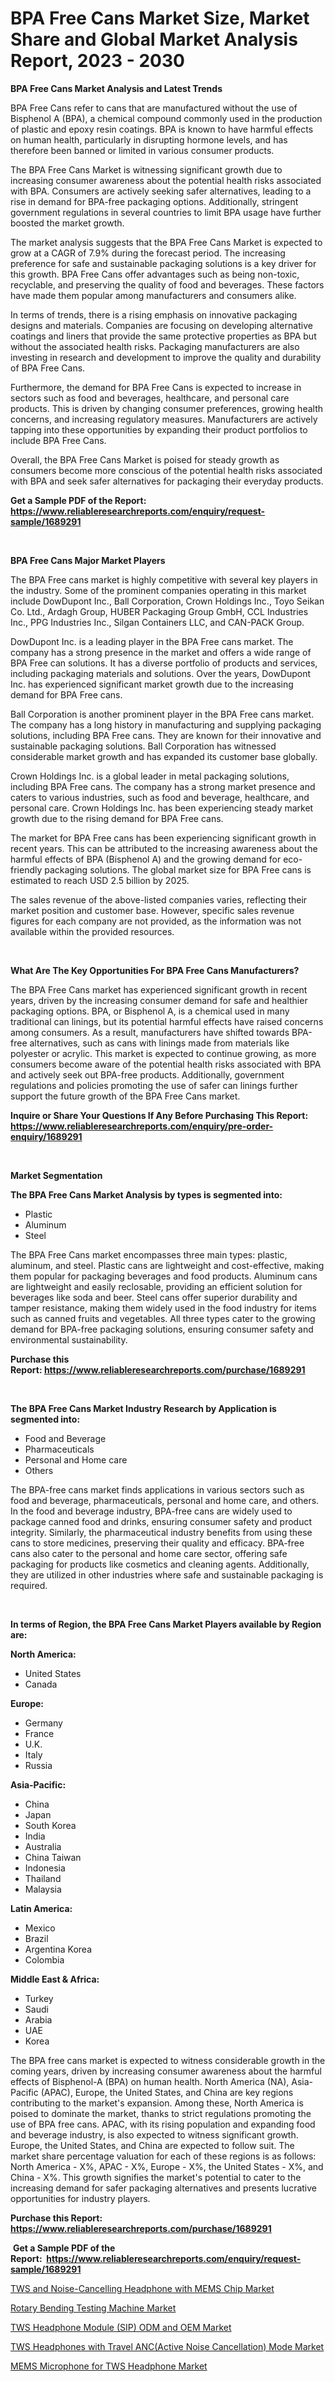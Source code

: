 <p><h1>BPA Free Cans Market Size, Market Share and Global Market Analysis Report, 2023 - 2030</h1></p><p><strong>BPA Free Cans Market Analysis and Latest Trends</strong></p>
<p><p>BPA Free Cans refer to cans that are manufactured without the use of Bisphenol A (BPA), a chemical compound commonly used in the production of plastic and epoxy resin coatings. BPA is known to have harmful effects on human health, particularly in disrupting hormone levels, and has therefore been banned or limited in various consumer products.</p><p>The BPA Free Cans Market is witnessing significant growth due to increasing consumer awareness about the potential health risks associated with BPA. Consumers are actively seeking safer alternatives, leading to a rise in demand for BPA-free packaging options. Additionally, stringent government regulations in several countries to limit BPA usage have further boosted the market growth.</p><p>The market analysis suggests that the BPA Free Cans Market is expected to grow at a CAGR of 7.9% during the forecast period. The increasing preference for safe and sustainable packaging solutions is a key driver for this growth. BPA Free Cans offer advantages such as being non-toxic, recyclable, and preserving the quality of food and beverages. These factors have made them popular among manufacturers and consumers alike.</p><p>In terms of trends, there is a rising emphasis on innovative packaging designs and materials. Companies are focusing on developing alternative coatings and liners that provide the same protective properties as BPA but without the associated health risks. Packaging manufacturers are also investing in research and development to improve the quality and durability of BPA Free Cans.</p><p>Furthermore, the demand for BPA Free Cans is expected to increase in sectors such as food and beverages, healthcare, and personal care products. This is driven by changing consumer preferences, growing health concerns, and increasing regulatory measures. Manufacturers are actively tapping into these opportunities by expanding their product portfolios to include BPA Free Cans.</p><p>Overall, the BPA Free Cans Market is poised for steady growth as consumers become more conscious of the potential health risks associated with BPA and seek safer alternatives for packaging their everyday products.</p></p>
<p><strong>Get a Sample PDF of the Report:&nbsp; <a href="https://www.reliableresearchreports.com/enquiry/request-sample/1689291">https://www.reliableresearchreports.com/enquiry/request-sample/1689291</a></strong></p>
<p>&nbsp;</p>
<p><strong>BPA Free Cans Major Market Players</strong></p>
<p><p>The BPA Free cans market is highly competitive with several key players in the industry. Some of the prominent companies operating in this market include DowDupont Inc., Ball Corporation, Crown Holdings Inc., Toyo Seikan Co. Ltd., Ardagh Group, HUBER Packaging Group GmbH, CCL Industries Inc., PPG Industries Inc., Silgan Containers LLC, and CAN-PACK Group.</p><p>DowDupont Inc. is a leading player in the BPA Free cans market. The company has a strong presence in the market and offers a wide range of BPA Free can solutions. It has a diverse portfolio of products and services, including packaging materials and solutions. Over the years, DowDupont Inc. has experienced significant market growth due to the increasing demand for BPA Free cans.</p><p>Ball Corporation is another prominent player in the BPA Free cans market. The company has a long history in manufacturing and supplying packaging solutions, including BPA Free cans. They are known for their innovative and sustainable packaging solutions. Ball Corporation has witnessed considerable market growth and has expanded its customer base globally.</p><p>Crown Holdings Inc. is a global leader in metal packaging solutions, including BPA Free cans. The company has a strong market presence and caters to various industries, such as food and beverage, healthcare, and personal care. Crown Holdings Inc. has been experiencing steady market growth due to the rising demand for BPA Free cans.</p><p>The market for BPA Free cans has been experiencing significant growth in recent years. This can be attributed to the increasing awareness about the harmful effects of BPA (Bisphenol A) and the growing demand for eco-friendly packaging solutions. The global market size for BPA Free cans is estimated to reach USD 2.5 billion by 2025.</p><p>The sales revenue of the above-listed companies varies, reflecting their market position and customer base. However, specific sales revenue figures for each company are not provided, as the information was not available within the provided resources.</p></p>
<p>&nbsp;</p>
<p><strong>What Are The Key Opportunities For BPA Free Cans Manufacturers?</strong></p>
<p><p>The BPA Free Cans market has experienced significant growth in recent years, driven by the increasing consumer demand for safe and healthier packaging options. BPA, or Bisphenol A, is a chemical used in many traditional can linings, but its potential harmful effects have raised concerns among consumers. As a result, manufacturers have shifted towards BPA-free alternatives, such as cans with linings made from materials like polyester or acrylic. This market is expected to continue growing, as more consumers become aware of the potential health risks associated with BPA and actively seek out BPA-free products. Additionally, government regulations and policies promoting the use of safer can linings further support the future growth of the BPA Free Cans market.</p></p>
<p><strong>Inquire or Share Your Questions If Any Before Purchasing This Report: <a href="https://www.reliableresearchreports.com/enquiry/pre-order-enquiry/1689291">https://www.reliableresearchreports.com/enquiry/pre-order-enquiry/1689291</a></strong></p>
<p>&nbsp;</p>
<p><strong>Market Segmentation</strong></p>
<p><strong>The BPA Free Cans Market Analysis by types is segmented into:</strong></p>
<p><ul><li>Plastic</li><li>Aluminum</li><li>Steel</li></ul></p>
<p><p>The BPA Free Cans market encompasses three main types: plastic, aluminum, and steel. Plastic cans are lightweight and cost-effective, making them popular for packaging beverages and food products. Aluminum cans are lightweight and easily reclosable, providing an efficient solution for beverages like soda and beer. Steel cans offer superior durability and tamper resistance, making them widely used in the food industry for items such as canned fruits and vegetables. All three types cater to the growing demand for BPA-free packaging solutions, ensuring consumer safety and environmental sustainability.</p></p>
<p><strong>Purchase this Report:&nbsp;<a href="https://www.reliableresearchreports.com/purchase/1689291">https://www.reliableresearchreports.com/purchase/1689291</a></strong></p>
<p>&nbsp;</p>
<p><strong>The BPA Free Cans Market Industry Research by Application is segmented into:</strong></p>
<p><ul><li>Food and Beverage</li><li>Pharmaceuticals</li><li>Personal and Home care</li><li>Others</li></ul></p>
<p><p>The BPA-free cans market finds applications in various sectors such as food and beverage, pharmaceuticals, personal and home care, and others. In the food and beverage industry, BPA-free cans are widely used to package canned food and drinks, ensuring consumer safety and product integrity. Similarly, the pharmaceutical industry benefits from using these cans to store medicines, preserving their quality and efficacy. BPA-free cans also cater to the personal and home care sector, offering safe packaging for products like cosmetics and cleaning agents. Additionally, they are utilized in other industries where safe and sustainable packaging is required.</p></p>
<p>&nbsp;</p>
<p><strong>In terms of Region, the BPA Free Cans Market Players available by Region are:</strong></p>
<p>
    <p> <strong> North America: </strong>
        <ul>
            <li>United States</li>
            <li>Canada</li>
        </ul>
        </p> 
    <p> <strong> Europe: </strong>
        <ul>
            <li>Germany</li>
            <li>France</li>
            <li>U.K.</li>
            <li>Italy</li>
            <li>Russia</li>
        </ul>
        </p> 
    <p> <strong> Asia-Pacific: </strong>
        <ul>
            <li>China</li>
            <li>Japan</li>
            <li>South Korea</li>
            <li>India</li>
            <li>Australia</li>
            <li>China Taiwan</li>
            <li>Indonesia</li>
            <li>Thailand</li>
            <li>Malaysia</li>
        </ul>
        </p> 
    <p> <strong> Latin America: </strong>
        <ul>
            <li>Mexico</li>
            <li>Brazil</li>
            <li>Argentina Korea</li>
            <li>Colombia</li>
        </ul>
        </p> 
    <p> <strong> Middle East & Africa: </strong>
        <ul>
            <li>Turkey</li>
            <li>Saudi</li>
            <li>Arabia</li>
            <li>UAE</li>
            <li>Korea</li>
        </ul>
    </p>
    </p>
<p><p>The BPA free cans market is expected to witness considerable growth in the coming years, driven by increasing consumer awareness about the harmful effects of Bisphenol-A (BPA) on human health. North America (NA), Asia-Pacific (APAC), Europe, the United States, and China are key regions contributing to the market's expansion. Among these, North America is poised to dominate the market, thanks to strict regulations promoting the use of BPA free cans. APAC, with its rising population and expanding food and beverage industry, is also expected to witness significant growth. Europe, the United States, and China are expected to follow suit. The market share percentage valuation for each of these regions is as follows: North America - X%, APAC - X%, Europe - X%, the United States - X%, and China - X%. This growth signifies the market's potential to cater to the increasing demand for safer packaging alternatives and presents lucrative opportunities for industry players.</p></p>
<p><strong>Purchase this Report: <a href="https://www.reliableresearchreports.com/purchase/1689291">https://www.reliableresearchreports.com/purchase/1689291</a></strong></p>
<p>&nbsp;<strong>Get a Sample PDF of the Report:&nbsp;&nbsp;<a href="https://www.reliableresearchreports.com/enquiry/request-sample/1689291">https://www.reliableresearchreports.com/enquiry/request-sample/1689291</a></strong></p>
<p><strong></strong></p>
<p><p><a href="https://medium.com/@lylaberge1964/tws-and-noise-cancelling-headphone-with-mems-chip-market-analysis-and-sze-forecasted-for-period-db32d63c8ded">TWS and Noise-Cancelling Headphone with MEMS Chip Market</a></p><p><a href="https://medium.com/@germanbraun1929/rotary-bending-testing-machine-market-insight-market-trends-growth-forecasted-from-2023-to-2030-4f18e4dd9bb4">Rotary Bending Testing Machine Market</a></p><p><a href="https://medium.com/@candaceking17/tws-headphone-module-sip-odm-and-oem-market-analysis-and-sze-forecasted-for-period-from-2023-to-b506cc11256b">TWS Headphone Module (SIP) ODM and OEM Market</a></p><p><a href="https://medium.com/@ikeschumm/decoding-tws-headphones-with-travel-anc-active-noise-cancellation-mode-market-metrics-market-4124bc0847fb">TWS Headphones with Travel ANC(Active Noise Cancellation) Mode Market</a></p><p><a href="https://medium.com/@kyliebodei/mems-microphone-for-tws-headphone-market-size-market-outlook-and-market-forecast-2023-to-2030-a281ab966a59">MEMS Microphone for TWS Headphone Market</a></p></p>